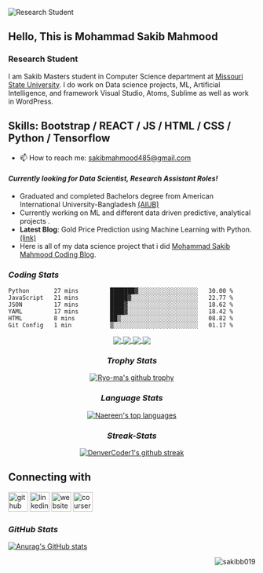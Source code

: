 ![Research Student ](https://resources.github.com/assets/img/webcasts/github-standard-banner.png)

## Hello, This is Mohammad Sakib Mahmood
### Research Student 

I am Sakib Masters student in Computer Science department at [Missouri State University](https://www.missouristate.edu/). I do work on Data science projects, ML, Artificial Intelligence, and framework Visual Studio, Atoms, Sublime as well as work in WordPress.

## Skills: Bootstrap / REACT / JS / HTML / CSS / Python / Tensorflow 

- 📫 How to reach me: sakibmahmood485@gmail.com 

#### *Currently looking for Data Scientist, Research Assistant Roles!*
- Graduated and completed Bachelors degree from American International University-Bangladesh [(AIUB)](https://www.aiub.edu/)
- Currently working on ML and different data driven predictive, analytical projects .
- **Latest Blog**:  Gold Price Prediction using Machine Learning with Python. [(link)](https://medium.com/mlearning-ai/gold-price-prediction-using-machine-learning-with-python-ec5c5e336713)
- Here is all of my data science project that i did [Mohammad Sakib Mahmood Coding Blog](https://sakibb019.github.io/Portfolio/).

### *Coding Stats*
<!--START_SECTION:waka-->

```text
Python       27 mins         ███████▓░░░░░░░░░░░░░░░░░   30.00 %
JavaScript   21 mins         █████▓░░░░░░░░░░░░░░░░░░░   22.77 %
JSON         17 mins         ████▓░░░░░░░░░░░░░░░░░░░░   18.62 %
YAML         17 mins         ████▓░░░░░░░░░░░░░░░░░░░░   18.42 %
HTML         8 mins          ██▒░░░░░░░░░░░░░░░░░░░░░░   08.82 %
Git Config   1 min           ▒░░░░░░░░░░░░░░░░░░░░░░░░   01.17 %
```

<!--END_SECTION:waka-->

</div>

<div align="center">
  
<a href="https://github.com/sakibb019/Using-Databases-with-Python">
  <img align="center" src="https://github-readme-stats.vercel.app/api/pin/?username=sakibb019&repo=Using-Databases-with-Python&theme=dark" />
</a>
<a href="https://github.com/sakibb019/symfony">
 <img align="center" src="https://github-readme-stats.vercel.app/api/pin/?username=sakibb019&repo=symfony&theme=dark" />
</a>
<a href="https://github.com/sakibb019/UI-project">
 <img align="center" src="https://github-readme-stats.vercel.app/api/pin/?username=sakibb019&repo=UI-project&theme=dark" />
</a>
<a href="https://github.com/sakibb019/Birthday-Analysis">
 <img align="center" src="https://github-readme-stats.vercel.app/api/pin/?username=sakibb019&repo=Birthday-Analysis&theme=dark" />
</a>

### *Trophy Stats*
[![Ryo-ma's github trophy](https://github-profile-trophy.vercel.app/?username=sakibb019&row=1)](https://github.com/ryo-ma/github-profile-trophy)

### *Language Stats*
[![Naereen's top languages](https://github-readme-stats.vercel.app/api/top-langs/?username=sakibb019&theme=blue-green)](https://github.com/anuraghazra/github-readme-stats)

### *Streak-Stats*
[![DenverCoder1's github streak](https://github-readme-streak-stats.herokuapp.com/?user=sakibb019&theme=blue-green)](https://github.com/DenverCoder1/github-readme-streak-stats)


</div>

## Connecting with

[<img src='https://cdn.jsdelivr.net/npm/simple-icons@3.0.1/icons/github.svg' alt='github' height='40'>](https://github.com/https://github.com/sakibb019)  [<img src='https://cdn.jsdelivr.net/npm/simple-icons@3.0.1/icons/linkedin.svg' alt='linkedin' height='40'>](https://www.linkedin.com/in/https://www.linkedin.com/in/mdsakibmahmood/)  [<img src='https://cdn.jsdelivr.net/npm/simple-icons@3.0.1/icons/icloud.svg' alt='website' height='40'>](https://sakibb019.github.io/sakib019.github.io/)  [<img src='https://img.icons8.com/windows/32/000000/hackerrank.png' alt='coursera' height='40'>](https://www.hackerrank.com/sakibmahmood485)  


### *GitHub Stats*

[![Anurag's GitHub stats](https://github-readme-stats.vercel.app/api?username=sakibb019)](https://github.com/anuraghazra/github-readme-stats)

<p><img align='right' src="https://komarev.com/ghpvc/?username=sakibb019" alt="sakibb019" /> </p>

